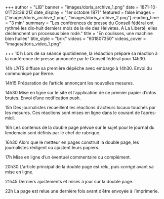 +++
author = "LIB"
banner = "images/doris_archive_1.png"
date = 1871-10-01T23:39:21Z
date_display = "1er octobre 1871"
featured = false
images = ["images/doris_archive_1.png", "images/doris_archive_2.png"]
reading_time = "3 min"
summary = "Les conférences de presse du Conseil fédéral ont rythmé les dix-huit derniers mois de la vie des Helvètes. A La Liberté, elles déclenchent un processus bien rodé."
title = "En coulisses, une machine bien huilée"
title_style = "brik"
videos = "601807350"
videos_cover = "images/doris_video_1.png"

+++
10 h Lors de sa séance quotidienne, la rédaction prépare sa réaction à la conférence de presse annoncée par le Conseil fédéral pour 14h30.

14h L’ATS diffuse sa première dépêche avec embargo à 14h30. Envoi du communiqué par Berne.

14h15 Préparation de l’article annonçant les nouvelles mesures.

14h30 Mise en ligne sur le site et l’application de ce premier papier d’infos brutes. Envoi d’une notification push.

15h Des journalistes recueillent les réactions d’acteurs locaux touchés par les mesures. Ces réactions sont mises en ligne dans le courant de l’après-midi.

16h Les contenus de la double page prévue sur le sujet pour le journal du lendemain sont définis par le chef de rubrique.

16h30 Alors que le metteur en pages construit la double page, les journalistes rédigent ou ajustent leurs papiers.

17h Mise en ligne d’un éventuel commentaire ou complément.

20h30 L’article principal de la double page est relu, puis corrigé avant sa mise en ligne.

21h45 Derniers ajustements et mises à jour sur la double page.

22h La page est relue une dernière fois avant d’être envoyée à l’imprimerie.